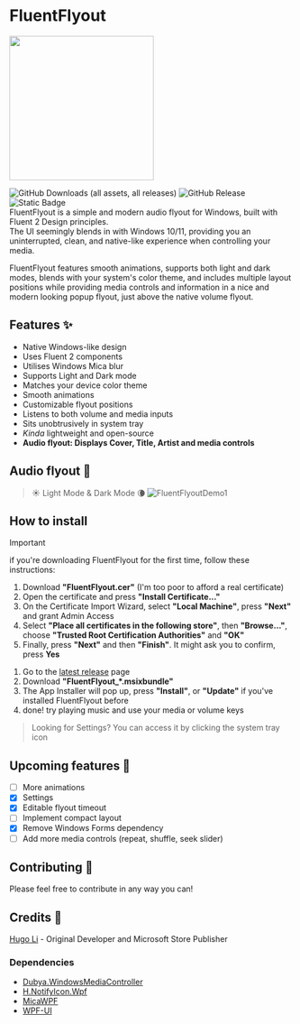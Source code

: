 # FluentFlyout  
<img src="https://github.com/user-attachments/assets/13615f64-c374-4ca3-a274-8842bedf183e" width="256">

![GitHub Downloads (all assets, all releases)](https://img.shields.io/github/downloads/unchihugo/FluentFlyout/total) ![GitHub Release](https://img.shields.io/github/v/release/unchihugo/FluentFlyout) ![Static Badge](https://img.shields.io/badge/Download%20on-GitHub%20or%20Microsoft%20Store-8A2BE2?logo=Github)  
FluentFlyout is a simple and modern audio flyout for Windows, built with Fluent 2 Design principles.  
The UI seemingly blends in with Windows 10/11, providing you an uninterrupted, clean, and native-like experience when controlling your media.  

FluentFlyout features smooth animations, supports both light and dark modes, blends with your system's color theme, and includes multiple layout positions while providing media controls and information in a nice and modern looking popup flyout, just above the native volume flyout.

## Features ✨
- Native Windows-like design
- Uses Fluent 2 components
- Utilises Windows Mica blur
- Supports Light and Dark mode
- Matches your device color theme
- Smooth animations
- Customizable flyout positions
- Listens to both volume and media inputs
- Sits unobtrusively in system tray
- _Kinda_ lightweight and open-source
- **Audio flyout: Displays Cover, Title, Artist and media controls**  

## Audio flyout 🎵
> ☀️ Light Mode & Dark Mode 🌘
![FluentFlyoutDemo1](https://github.com/user-attachments/assets/aeeb7b9c-0a90-41d7-aa99-5796796ad29e)

## How to install
> [!Important]
> if you're downloading FluentFlyout for the first time, follow these instructions:
> 1. Download **"FluentFlyout.cer"** (I'm too poor to afford a real certificate)
> 2. Open the certificate and press **"Install Certificate..."**
> 3. On the Certificate Import Wizard, select **"Local Machine"**, press **"Next"** and grant Admin Access
> 4. Select **"Place all certificates in the following store"**, then **"Browse..."**, choose **"Trusted Root Certification Authorities"** and **"OK"**
> 5. Finally, press **"Next"** and then **"Finish"**. It might ask you to confirm, press **Yes**
1. Go to the [latest release](https://github.com/unchihugo/FluentFlyout/releases/latest) page
2. Download **"FluentFlyout_*.msixbundle"**
3. The App Installer will pop up, press **"Install"**, or **"Update"** if you've installed FluentFlyout before
4. done! try playing music and use your media or volume keys
> Looking for Settings? You can access it by clicking the system tray icon

## Upcoming features 📝
- [ ] More animations
- [x] Settings
- [x] Editable flyout timeout
- [ ] Implement compact layout
- [x] Remove Windows Forms dependency
- [ ] Add more media controls (repeat, shuffle, seek slider)

## Contributing 💖
Please feel free to contribute in any way you can!

## Credits 🙌
[Hugo Li](https://unchihugo.github.io) - Original Developer and Microsoft Store Publisher
### Dependencies
- [Dubya.WindowsMediaController](https://github.com/DubyaDude/WindowsMediaController)
- [H.NotifyIcon.Wpf](https://github.com/HavenDV/H.NotifyIcon)
- [MicaWPF](https://github.com/Simnico99/MicaWPF)
- [WPF-UI](https://github.com/lepoco/wpfui)
